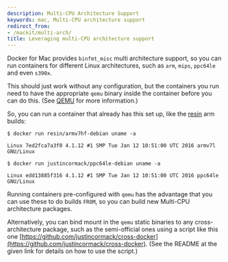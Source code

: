 ```yaml
---
description: Multi-CPU Architecture Support
keywords: mac, Multi-CPU architecture support
redirect_from:
- /mackit/multi-arch/
title: Leveraging multi-CPU architecture support
---
```


Docker for Mac provides `binfmt_misc` multi architecture support, so you can run
containers for different Linux architectures, such as `arm`, `mips`, `ppc64le`
and even `s390x`.

This should just work without any configuration, but the containers you run need
to have the appropriate `qemu` binary inside the container before you can do
this. (See <a href="http://wiki.qemu.org/" target="_blank">QEMU</a> for more
information.)

So, you can run a container that already has this set up, like the <a
href="https://resin.io/how-it-works/" target="_blank">resin</a> arm builds:

```
$ docker run resin/armv7hf-debian uname -a

Linux 7ed2fca7a3f0 4.1.12 #1 SMP Tue Jan 12 10:51:00 UTC 2016 armv7l GNU/Linux

$ docker run justincormack/ppc64le-debian uname -a

Linux edd13885f316 4.1.12 #1 SMP Tue Jan 12 10:51:00 UTC 2016 ppc64le GNU/Linux

```

Running containers pre-configured with `qemu` has the advantage that you can use
these to do builds `FROM`, so you can build new Multi-CPU architecture packages.

Alternatively, you can bind mount in the `qemu` static binaries to any
cross-architecture package, such as the semi-official ones using a script like
this one [https://github.com/justincormack/cross-docker](https://github.com/justincormack/cross-docker). (See the README at the
given link for details on how to use the script.)
